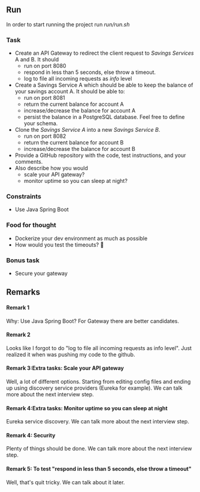 ## Run
In order to start running the project run *run/run.sh*

### Task
- Create an API Gateway to redirect the client request to *Savings Services* A and B. It should
    - run on port 8080
    - respond in less than 5 seconds, else throw a timeout.
    - log to file all incoming requests as *info* level
- Create a Savings Service A which should be able to keep the balance of your savings account A. It should be able to:
    - run on port 8081
    - return the current balance for account A
    - increase/decrease the balance for account A
    - persist the balance in a PostgreSQL database. Feel free to define your schema.
- Clone the *Savings Service A* into a new *Savings Service B*.
    - run on port 8082
    - return the current balance for account B
    - increase/decrease the balance for account B
- Provide a GitHub repository with the code, test instructions, and your comments.
- Also describe how you would
    - scale your API gateway?
    - monitor uptime so you can sleep at night?

### Constraints

- Use Java Spring Boot

### Food for thought

- Dockerize your dev environment as much as possible
- How would you test the timeouts? 🤔

### Bonus task

- Secure your gateway


## Remarks
#### Remark 1
Why: Use Java Spring Boot? For Gateway there are better candidates.
#### Remark 2
Looks like I forgot to do "log to file all incoming requests as info level". 
Just realized it when was pushing my code to the github.
#### Remark 3:Extra tasks: Scale your API gateway
Well, a lot of different options.
Starting from editing config files and ending up using discovery service providers (Eureka for example).
We can talk more about the next interview step.
#### Remark 4:Extra tasks: Monitor uptime so you can sleep at night
Eureka service discovery. We can talk more about the next interview step.
#### Remark 4: Security
Plenty of things should be done. We can talk more about the next interview step.
#### Remark 5: To test "respond in less than 5 seconds, else throw a timeout"
Well, that's quit tricky. We can talk about it later.